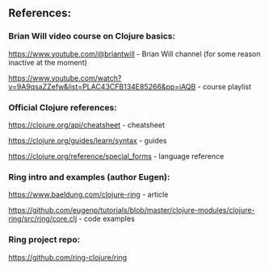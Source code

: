 ## References:

### Brian Will video course on Clojure basics:

https://www.youtube.com/@briantwill - Brian Will channel (for some reason inactive at the moment)

https://www.youtube.com/watch?v=9A9qsaZZefw&list=PLAC43CFB134E85266&pp=iAQB - course playlist

### Official Clojure references:

https://clojure.org/api/cheatsheet - cheatsheet

https://clojure.org/guides/learn/syntax - guides

https://clojure.org/reference/special_forms - language reference

### Ring intro and examples (author Eugen):

https://www.baeldung.com/clojure-ring - article

https://github.com/eugenp/tutorials/blob/master/clojure-modules/clojure-ring/src/ring/core.clj - code examples

### Ring project repo:

https://github.com/ring-clojure/ring